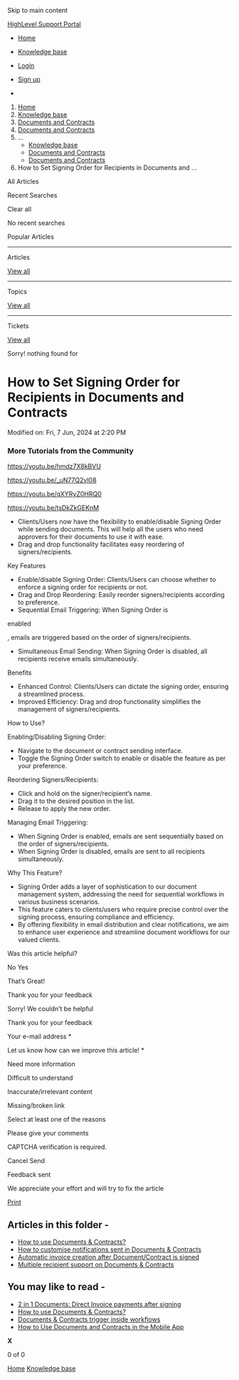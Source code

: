 Skip to main content

[ HighLevel Support Portal ](https://help.gohighlevel.com)

  * [ Home ](/support/home)
  * [ Knowledge base ](/support/solutions)

  * [Login](/support/login)
  * [Sign up](/support/signup)
  * 

  1. [Home](/support/home)
  2. [Knowledge base](/support/solutions)
  3. [Documents and Contracts](/support/solutions/48000453974)
  4. [Documents and Contracts](/support/solutions/folders/155000000203)
  5. ... 
     * [Knowledge base](/support/solutions)
     * [Documents and Contracts](/support/solutions/48000453974)
     * [Documents and Contracts](/support/solutions/folders/155000000203)
  6. How to Set Signing Order for Recipients in Documents and ...

All  Articles 

Recent Searches

Clear all

No recent searches

Popular Articles

* * *

Articles

[View all](/support/search/solutions)

* * *

Topics

[View all](/support/search/topics)

* * *

Tickets

[View all](/support/search/tickets)

Sorry! nothing found for   

# How to Set Signing Order for Recipients in Documents and Contracts

Modified on: Fri, 7 Jun, 2024 at 2:20 PM

### **More Tutorials from the Community**

<https://youtu.be/hmdz7X8kBVU>

<https://youtu.be/_uN77Q2vI08>

<https://youtu.be/qXYRyZ0HRQ0>

<https://youtu.be/tsDkZkGEKnM>

  * Clients/Users now have the flexibility to enable/disable Signing Order while sending documents. This will help all the users who need approvers for their documents to use it with ease.
  * Drag and drop functionality facilitates easy reordering of signers/recipients.

Key Features

  * Enable/disable Signing Order: Clients/Users can choose whether to enforce a signing order for recipients or not.
  * Drag and Drop Reordering: Easily reorder signers/recipients according to preference.
  * Sequential Email Triggering: When Signing Order is

 enabled

, emails are triggered based on the order of signers/recipients.
  * Simultaneous Email Sending: When Signing Order is disabled, all recipients receive emails simultaneously.

Benefits

  * Enhanced Control: Clients/Users can dictate the signing order, ensuring a streamlined process.
  * Improved Efficiency: Drag and drop functionality simplifies the management of signers/recipients.

How to Use?

Enabling/Disabling Signing Order:

  * Navigate to the document or contract sending interface.
  * Toggle the Signing Order switch to enable or disable the feature as per your preference.

Reordering Signers/Recipients:

  * Click and hold on the signer/recipient’s name.
  * Drag it to the desired position in the list.
  * Release to apply the new order.

Managing Email Triggering:

  * When Signing Order is enabled, emails are sent sequentially based on the order of signers/recipients.
  * When Signing Order is disabled, emails are sent to all recipients simultaneously.

Why This Feature?

  * Signing Order adds a layer of sophistication to our document management system, addressing the need for sequential workflows in various business scenarios.
  * This feature caters to clients/users who require precise control over the signing process, ensuring compliance and efficiency.
  * By offering flexibility in email distribution and clear notifications, we aim to enhance user experience and streamline document workflows for our valued clients.

Was this article helpful?

No  Yes 

That’s Great!

Thank you for your feedback

Sorry! We couldn't be helpful

Thank you for your feedback

Your e-mail address *

Let us know how can we improve this article! *

Need more information 

Difficult to understand 

Inaccurate/irrelevant content 

Missing/broken link 

Select at least one of the reasons 

Please give your comments 

CAPTCHA verification is required. 

Cancel  Send 

Feedback sent

We appreciate your effort and will try to fix the article

[Print](javascript:print\(\))

## Articles in this folder -

  * [How to use Documents & Contracts?](/support/solutions/articles/155000000594-how-to-use-documents-contracts-)
  * [How to customise notifications sent in Documents & Contracts](/support/solutions/articles/155000001298-how-to-customise-notifications-sent-in-documents-contracts)
  * [Automatic invoice creation after Document/Contract is signed](/support/solutions/articles/155000001299-automatic-invoice-creation-after-document-contract-is-signed)
  * [Multiple recipient support on Documents & Contracts](/support/solutions/articles/155000001300-multiple-recipient-support-on-documents-contracts)

## You may like to read -

  * [2 in 1 Documents: Direct Invoice payments after signing](/support/solutions/articles/155000004063-2-in-1-documents-direct-invoice-payments-after-signing)
  * [How to use Documents & Contracts?](/support/solutions/articles/155000000594-how-to-use-documents-contracts-)
  * [Documents & Contracts trigger inside workflows](/support/solutions/articles/155000001491-documents-contracts-trigger-inside-workflows)
  * [How to Use Documents and Contracts in the Mobile App](/support/solutions/articles/155000002733-how-to-use-documents-and-contracts-in-the-mobile-app)

**X**

0 of 0 []()

[Home](/support/home) [Knowledge base](/support/solutions)
